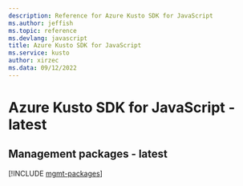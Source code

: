 ```yaml
---
description: Reference for Azure Kusto SDK for JavaScript
ms.author: jeffish
ms.topic: reference
ms.devlang: javascript
title: Azure Kusto SDK for JavaScript
ms.service: kusto
author: xirzec
ms.data: 09/12/2022
---
```

# Azure Kusto SDK for JavaScript - latest

## Management packages - latest
[!INCLUDE [mgmt-packages](kusto-mgmt-index.md)]